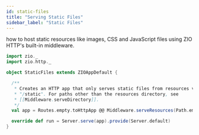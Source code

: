 ```yaml
---
id: static-files
title: "Serving Static Files"
sidebar_label: "Static Files"
---
```


how to host static resources like images, CSS and JavaScript files using ZIO HTTP's built-in middleware.

```scala mdoc:silent
import zio._
import zio.http._

object StaticFiles extends ZIOAppDefault {

  /**
   * Creates an HTTP app that only serves static files from resources via
   * "/static". For paths other than the resources directory, see
   * [[Middleware.serveDirectory]].
   */
  val app = Routes.empty.toHttpApp @@ Middleware.serveResources(Path.empty / "static")

  override def run = Server.serve(app).provide(Server.default)
}

```